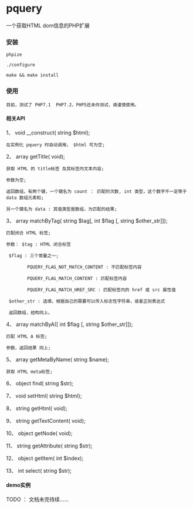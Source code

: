 # pquery
一个获取HTML dom信息的PHP扩展

### 安装

`phpize`

`./configure`

`make && make install`

### 使用
`目前，测试了 PHP7.1  PHP7.2，PHP5还未作测试，请谨慎使用。`

#### 相关API
1、 void __construct( string $html);

`在实例化 pquery 时自动调用， $html 可为空;`

2、 array getTitle( void);

`获取 HTML 的 title标签 及其标签内文本内容;`

`参数为空;`

`返回数组，有两个键，一个键名为 count ： 匹配的次数, int 类型，这个数字不一定等于 data 数组元素和;`

`另一个键名为 data : 其值类型是数组，为匹配的结果;`

3、 array matchByTag( string $tag[, int $flag [, string $other_str]]);

`匹配闭合 HTML 标签;`

`参数： $tag : HTML 闭合标签`

` $flag : 三个常量之一;`

`        PQUERY_FLAG_NOT_MATCH_CONTENT : 不匹配标签内容`

`        PQUERY_FLAG_MATCH_CONTENT : 匹配标签内容`

`        PQUERY_FLAG_MATCH_HREF_SRC : 匹配标签内的 href 或 src 属性值`

` $other_str : 选填，根据自己的需要可以传入标志性字符串，或者正则表达式`

` 返回数组，结构同上。`

4、 array matchByA([ int $flag [, string $other_str]]);

`匹配 HTML A 标签;`

`参数，返回结果 同上;`

5、 array getMetaByName( string $name);

`获取 HTML meta标签;`


6、 object find( string $str);

7、 void setHtml( string $html);

8、 string getHtml( void);

9、 string getTextContent( void);

10、 object getNode( void);

11、 string getAttribute( string $str);

12、 object getItem( int $index);

13、 int select( string $str);

#### demo实例
TODO ： 文档未完待续......